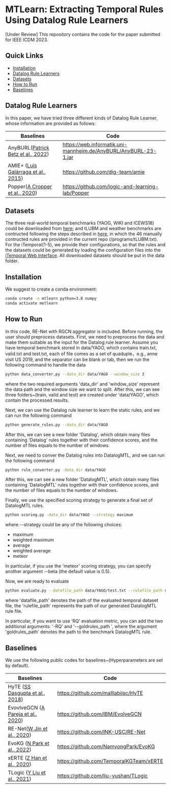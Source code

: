 # MTLearn: Extracting Temporal Rules Using Datalog Rule Learners

[Under Review] This repository contains the code for the paper submitted for IEEE ICDM 2023.

## Quick Links
- [Installation](#Installation)
- [Datalog Rule Learners](#Datalog-Rule-Learners)
- [Datasets](#Datasets)
- [How to Run](#How-to-Run)
- [Baselines](#Baseline)

## Datalog Rule Learners
In this paper, we have tried three different kinds of Datalog Rule Learner, whose information are provided as follows:

| Baselines   | Code                                                                      | 
|-------------|---------------------------------------------------------------------------|
| AnyBURL([Patrick Betz el al., 2022](https://link.springer.com/article/10.1007/s00778-023-00800-5))   | https://web.informatik.uni-mannheim.de/AnyBURL/AnyBURL-23-1.jar | 
| AMIE+ ([Luis Galárraga et al., 2015](https://link.springer.com/article/10.1007/s00778-015-0394-1))    | https://github.com/dig-team/amie                                  | 
| Popper([A Cropper et al., 2020](https://link.springer.com/article/10.1007/s10994-020-05934-z))      | https://github.com/logic-and-learning-lab/Popper   | 

## Datasets
The three real-world temporal benchmarks (YAOG, WIKI and ICEWS18) could be downloaded from [here](https://github.com/NamyongPark/EvoKG); and tLUBM and weather benchmarks are contructed following the steps described in [here](https://github.com/wdimmy/MeTeoR), in which the 46 manually contructed rules are provided in the current repo (/programs/tLUBM.txt). For the iTemporal(1-5), we provide their configurations, so that the rules and the datasets could be generated by loading the configuration files into the [iTemporal Web Interface](https://github.com/kglab-tuwien/iTemporal). All downloaded datasets should be put in the data folder.


## Installation
We suggest to create a conda environment:
```bash
conda create -n mtlearn python=3.8 numpy
conda activate metlearn
```

## How to Run
In this code, RE-Net with RGCN aggregator is included. 
Before running, the user should preprocess datasets.
First, we need to preprocess the data and make them suitable as the input for the Datalog rule learner. Assume you have temporal benchmark stored in data/YAGO, which contains train.txt, valid.txt and test.txt, each of file comes as a set of quaduple，e.g., anne visit US 2019, and the separator can be blank or tab, then we run the following command to handle the data

```bash
python data_converter.py --data_dir data/YAGO --window_size 3
```
where the two required arguments 'data_dir' and 'window_size' represent the data path and the window size we want to split. After this, we can see three folders~(train, valid and test) are created under 'data/YAGO', which contain the processed results.


Next, we can use the Datalog rule learner to learn the static rules, and we can run the following command

```bash
python generate_rules.py --data_dir data/YAGO
```
After this, we can see a new folder 'Datalog', which obtain many files containing 'Datalog' rules together with their confidence scores, and the number of files equals to the number of windows. 


Next, we need to conver the Datalog rules into DatalogMTL, and we can run the following command 

```bash
python rule_converter.py -data_dir data/YAGO
```

After this, we can see a new folder 'DatalogMTL', which obtain many files containing 'DatalogMTL' rules together with their confidence scores, and the number of files equals to the number of windows. 

Finally, we use the specified scoring strategy to generate a final set of DatalogMTL rules.

```bash
python scoring.py -data_dir data/YAGO --strategy maximum
```

where --strategy could be any of the following choices:
- maximum
- weighted maximum
- average
- weighted average
- meteor

In particular, if you use the 'meteor' scoring strategy, you can specify another argument --beta (the default value is 0.5).

Now, we are ready to evaluate

```bash
python evaluate.py --datafile_path data/YAGO/test.txt --rulefile_path data/YAGO/DatalogMTL.txt --window_size 3  -hit 10
```
where 'datafile_path' denotes the path of the evaluated temporal dataset file, the 'rulefile_path' represents the path of our generated DatalogMTL rule file. 

In particular, if you want to use 'RQ' evaluation metric, you can add the two additional arguments: '-RQ' and '--goldrules_path ', where the argument 'goldrules_path' denotes the path to the benchmark DatalogMTL rule. 

## Baselines
We use the following public codes for baselines~(Hyperparameters are set by default). 

| Baselines   | Code                                                                      | 
|-------------|---------------------------------------------------------------------------|
| HyTE ([SS Dasgupta et al., 2018](https://aclanthology.org/D18-1225))   | https://github.com/malllabiisc/HyTE | 
| EvovlveGCN ([A Pareja et al., 2020](https://ojs.aaai.org/index.php/AAAI/article/view/5984/5840))    | https://github.com/IBM/EvolveGCN                                  | 
| RE-Net([W Jin et al., 2020](http://aclanthology.lst.uni-saarland.de/2020.emnlp-main.541.pdf3))      | https://github.com/INK-USC/RE-Net    | 
| EvoKG ([N Park et al., 2022](https://dl.acm.org/doi/10.1145/3488560.3498451))      | https://github.com/NamyongPark/EvoKG                             | 
| xERTE ([Z Han et al., 2020](https://openreview.net/forum?id=pGIHq1m7PU)) | https://github.com/TemporalKGTeam/xERTE                           | 
| TLogic ([Y Liu et al., 2021](https://ojs.aaai.org/index.php/AAAI/article/view/20330/20089))        | https://github.com/liu-yushan/TLogic                               | 
